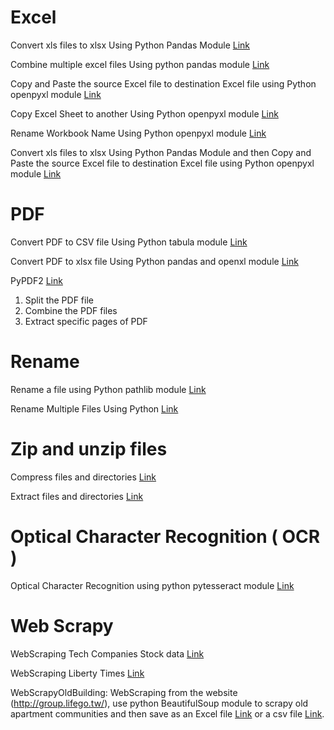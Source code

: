# Excel
Convert xls files to xlsx Using Python Pandas Module
[Link](./xlsToXlsx.py)

Combine multiple excel files Using python pandas module
[Link](./combineExcelFiles.py)

Copy and Paste the source Excel file to destination Excel file using Python openpyxl module
[Link](./copyPasteExcelFile.py)

Copy Excel Sheet to another Using Python openpyxl module
[Link](./copyPasteSheetToAnotherExcel.py)

Rename Workbook Name Using Python openpyxl module
[Link](./renameExcelWorkbook.py)

Convert xls files to xlsx Using Python Pandas Module and then Copy and Paste the source Excel file to destination Excel file using Python openpyxl module
[Link](./xlsXlsxCopyPaste.py)

# PDF
Convert PDF to CSV file Using Python tabula module
[Link](./convertPDFtoCSV.py)

Convert PDF to xlsx file Using Python pandas and openxl module
[Link](./convertPDFtoXlsx.py)

 PyPDF2 
 [Link](./PyPDF2/splitMultiplePDFs.ipynb)
1. Split the PDF file 
2. Combine the PDF files
3. Extract specific pages of PDF <br> 

# Rename
Rename a file using Python pathlib module
[Link](./renameAfile.py)

Rename Multiple Files Using Python
[Link](./renameFiles.py)

# Zip and unzip files 
Compress files and directories 
[Link](./compressFiles.py)

Extract files and directories 
[Link](./extractFiles.py)


# Optical Character Recognition ( OCR )
Optical Character Recognition using python pytesseract module
[Link](./ocrPytesseract.py)

# Web Scrapy
WebScraping Tech Companies Stock data
[Link](./webScrapingTechCompany.py)

WebScraping Liberty Times
[Link](./webScarpyLtnNews.ipynb)

WebScrapyOldBuilding: WebScraping from the website (http://group.lifego.tw/), use python BeautifulSoup module to scrapy old apartment communities and then save as an Excel file [Link](./webScrapyOldBuildingXlsx.py) or a csv file [Link](./webScrapyOldBuildingCsv.py).

